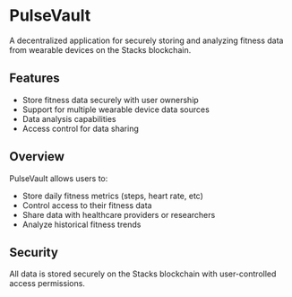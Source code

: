 # PulseVault

A decentralized application for securely storing and analyzing fitness data from wearable devices on the Stacks blockchain.

## Features
- Store fitness data securely with user ownership
- Support for multiple wearable device data sources
- Data analysis capabilities
- Access control for data sharing

## Overview
PulseVault allows users to:
- Store daily fitness metrics (steps, heart rate, etc)
- Control access to their fitness data
- Share data with healthcare providers or researchers
- Analyze historical fitness trends

## Security
All data is stored securely on the Stacks blockchain with user-controlled access permissions.